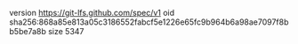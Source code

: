 version https://git-lfs.github.com/spec/v1
oid sha256:868a85e813a05c3186552fabcf5e1226e65fc9b964b6a98ae7097f8bb5be7a8b
size 5347
